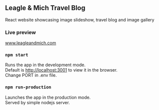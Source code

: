 ## Leagle & Mich Travel Blog

React website showcasing image slideshow, travel blog and image gallery

### Live preview

www.leagleandmich.com

### `npm start`

Runs the app in the development mode.<br>
Default is [http://localhost:3001](http://localhost:3001) to view it in the browser.<br>
Change PORT in .env file.

### `npm run-production`

Launches the app in the production mode.<br>
Served by simple nodejs server.
